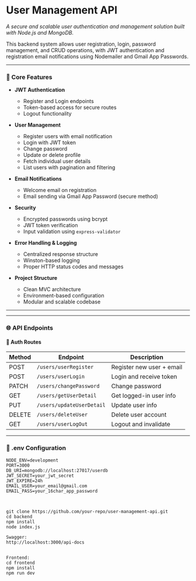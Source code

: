 # User Management API  
*A secure and scalable user authentication and management solution built with Node.js and MongoDB.*

This backend system allows user registration, login, password management, and CRUD operations, with JWT authentication and registration email notifications using Nodemailer and Gmail App Passwords.

---

### 🔧 Core Features

- **JWT Authentication**
  - Register and Login endpoints
  - Token-based access for secure routes
  - Logout functionality

- **User Management**
  - Register users with email notification
  - Login with JWT token
  - Change password
  - Update or delete profile
  - Fetch individual user details
  - List users with pagination and filtering

- **Email Notifications**
  - Welcome email on registration
  - Email sending via Gmail App Password (secure method)

- **Security**
  - Encrypted passwords using bcrypt
  - JWT token verification
  - Input validation using `express-validator`

- **Error Handling & Logging**
  - Centralized response structure
  - Winston-based logging
  - Proper HTTP status codes and messages

- **Project Structure**
  - Clean MVC architecture
  - Environment-based configuration
  - Modular and scalable codebase

---


---

### 🌐 API Endpoints

#### 🔐 Auth Routes

| Method | Endpoint                  | Description               |
|--------|---------------------------|---------------------------|
| POST   | `/users/userRegister`     | Register new user + email |
| POST   | `/users/userLogin`        | Login and receive token   |
| PATCH  | `/users/changePassword`   | Change password           |
| GET    | `/users/getUserDetail`    | Get logged-in user info   |
| PUT    | `/users/updateUserDetail` | Update user info          |
| DELETE | `/users/deleteUser`       | Delete user account       |
| GET    | `/users/userLogOut`       | Logout and invalidate     |

---

### 🔐 .env Configuration
```env
NODE_ENV=development
PORT=3000
DB_URI=mongodb://localhost:27017/userdb
JWT_SECRET=your_jwt_secret
JWT_EXPIRE=24h
EMAIL_USER=your_email@gmail.com
EMAIL_PASS=your_16char_app_password



git clone https://github.com/your-repo/user-management-api.git
cd backend
npm install
node index.js

Swagger:
http://localhost:3000/api-docs


Frontend:
cd frontend
npm install
npm run dev